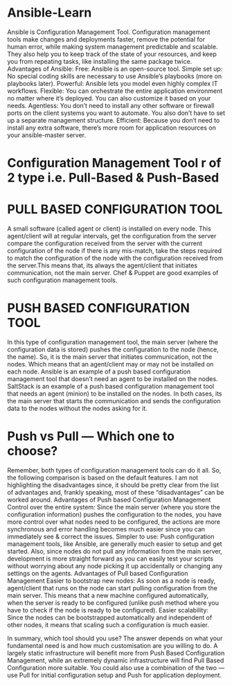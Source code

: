 # Ansible-Learn
Ansible is Configuration Management Tool.
Configuration management tools make changes and deployments faster, remove the potential for human error, while making system management predictable and scalable. They also help you to keep track of the state of your resources, and keep you from repeating tasks, like installing the same package twice.
Advantages of Ansible:
Free: Ansible is an open-source tool.
Simple set up: No special coding skills are necessary to use Ansible’s playbooks (more on playbooks later).
Powerful: Ansible lets you model even highly complex IT workflows.
Flexible: You can orchestrate the entire application environment no matter where it’s deployed. You can also customize it based on your needs.
Agentless: You don’t need to install any other software or firewall ports on the client systems you want to automate. You also don’t have to set up a separate management structure.
Efficient: Because you don’t need to install any extra software, there’s more room for application resources on your ansible-master server.
# Configuration Management Tool r of 2 type i.e. Pull-Based & Push-Based
# PULL BASED CONFIGURATION TOOL
A small software (called agent or client) is installed on every node. This agent/client will at regular intervals, get the configuration from the server
compare the configuration received from the server with the current configuration of the node if there is any mis-match, take the steps required to match the configuration of the node with the configuration received from the server.This means that, its always the agent/client that initiates communication, not the main server.
Chef & Puppet are good examples of such configuration management tools.
# PUSH BASED CONFIGURATION TOOL
In this type of configuration management tool, the main server (where the configuration data is stored) pushes the configuration to the node (hence, the name). So, it is the main server that initiates communication, not the nodes. Which means that an agent/client may or may not be installed on each node.
Ansible is an example of a push based configuration management tool that doesn’t need an agent to be installed on the nodes. SaltStack is an example of a push based configuration management tool that needs an agent (minion) to be installed on the nodes. In both cases, its the main server that starts the communication and sends the configuration data to the nodes without the nodes asking for it.
# Push vs Pull — Which one to choose?
Remember, both types of configuration management tools can do it all. So, the following comparison is based on the default features. I am not highlighting the disadvantages since, it should be pretty clear from the list of advantages and, frankly speaking, most of these “disadvantages” can be worked around.
Advantages of Push based Configuration Management
Control over the entire system: Since the main server (where you store the configuration information) pushes the configuration to the nodes, you have more control over what nodes need to be configured, the actions are more synchronous and error handling becomes much easier since you can immediately see & correct the issues.
Simpler to use: Push configuration management tools, like Ansible, are generally much easier to setup and get started. Also, since nodes do not pull any information from the main server, development is more straight forward as you can easily test your scripts without worrying about any node picking it up accidentally or changing any settings on the agents.
Advantages of Pull based Configuration Management
Easier to bootstrap new nodes: As soon as a node is ready, agent/client that runs on the node can start pulling configuration from the main server. This means that a new machine configured automatically, when the server is ready to be configured (unlike push method where you have to check if the node is ready to be configured).
Easier scalability: Since the nodes can be bootstrapped automatically and independent of other nodes, it means that scaling such a configuration is much easier.

In summary, which tool should you use? The answer depends on what your fundamental need is and how much customisation are you willing to do.
A largely static infrastructure will benefit more from Push Based Configuration Management, while an extremely dynamic infrastructure will find Pull Based Configuration more suitable.
You could also use a combination of the two — use Pull for initial configuration setup and Push for application deployment.
